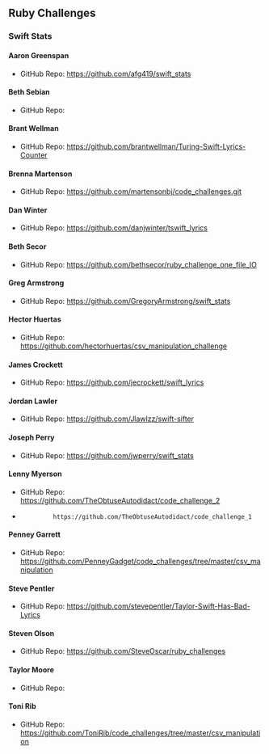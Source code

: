 ## Ruby Challenges

### Swift Stats

#### Aaron Greenspan

* GitHub Repo: https://github.com/afg419/swift_stats

#### Beth Sebian

* GitHub Repo:

#### Brant Wellman

* GitHub Repo: https://github.com/brantwellman/Turing-Swift-Lyrics-Counter

#### Brenna Martenson

* GitHub Repo: https://github.com/martensonbj/code_challenges.git

#### Dan Winter

* GitHub Repo: https://github.com/danjwinter/tswift_lyrics

#### Beth Secor

* GitHub Repo: https://github.com/bethsecor/ruby_challenge_one_file_IO

#### Greg Armstrong

* GitHub Repo: https://github.com/GregoryArmstrong/swift_stats

#### Hector Huertas

* GitHub Repo: https://github.com/hectorhuertas/csv_manipulation_challenge

#### James Crockett

* GitHub Repo: https://github.com/jecrockett/swift_lyrics

#### Jordan Lawler

* GitHub Repo: https://github.com/Jlawlzz/swift-sifter

#### Joseph Perry

* GitHub Repo: https://github.com/jwperry/swift_stats

#### Lenny Myerson

* GitHub Repo: https://github.com/TheObtuseAutodidact/code_challenge_2
*              https://github.com/TheObtuseAutodidact/code_challenge_1

#### Penney Garrett

* GitHub Repo: https://github.com/PenneyGadget/code_challenges/tree/master/csv_manipulation

#### Steve Pentler

* GitHub Repo: https://github.com/stevepentler/Taylor-Swift-Has-Bad-Lyrics

#### Steven Olson

* GitHub Repo: https://github.com/SteveOscar/ruby_challenges

#### Taylor Moore

* GitHub Repo:

#### Toni Rib

* GitHub Repo: https://github.com/ToniRib/code_challenges/tree/master/csv_manipulation

